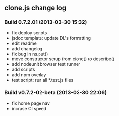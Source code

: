 clone.js change log
-------------------

### Build 0.7.2.01 (2013-03-30 15:32)  

* fix deploy scripts
* jsdoc template: update DL's formatting
* edit readme
* add changelog
* fix bug in ns.put()
* move constructor setup from clone() to describe()
* add nodeunit browser test runner
* add scripts
* add npm overlay
* test script: run all *.test.js files

### Build v0.7.2-02-beta (2013-03-30 22:06)  

* fix home page nav
* incrase CI speed
